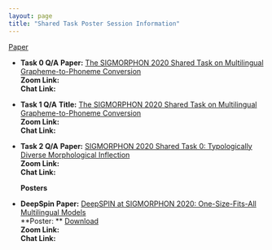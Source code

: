 ```yaml
---
layout: page
title: "Shared Task Poster Session Information"
---
```


<a href="Papers/39_paper.pdf">Paper</a>
- **Task 0 Q/A**
  **Paper:**  [The SIGMORPHON 2020 Shared Task on Multilingual Grapheme-to-Phoneme Conversion](Papers/39_paper.pdf) <br>
  **Zoom Link:** <br>
  **Chat Link:** <br>
  
- **Task 1 Q/A**
  **Title:**  [The SIGMORPHON 2020 Shared Task on Multilingual Grapheme-to-Phoneme Conversion](Papers/38_paper.pdf) <br>
  **Zoom Link:** <br>
  **Chat Link:** <br>
  
- **Task 2 Q/A**
  **Paper:**  [SIGMORPHON 2020 Shared Task 0: Typologically Diverse Morphological Inflection](Papers/37_paper.pdf) <br>
  **Zoom Link:** <br>
  **Chat Link:** <br>
  
  
  
  **Posters**
  
- **DeepSpin**
  **Paper:**  [DeepSPIN at SIGMORPHON 2020: One-Size-Fits-All Multilingual Models](Papers/18_paper.pdf) <br>
  **Poster: ** [Download](Posters/18_poster.pdf) <br>
  **Zoom Link:** <br>
  **Chat Link:** <br>
